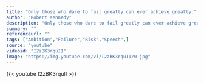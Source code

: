 ```yaml
---
title: "Only those who dare to fail greatly can ever achieve greatly."
author: "Robert Kennedy"
description: "Only those who dare to fail greatly can ever achieve greatly. - Robert Kennedy quotes from GetInspired365.com"
summary: ""
referenceurl: ""
tags: ["Ambition","Failure","Risk","Speech",]
source: "youtube"
videoid: "I2zBK3rquII"
image: "https://img.youtube.com/vi/I2zBK3rquII/0.jpg"
---
```


{{< youtube I2zBK3rquII >}}
